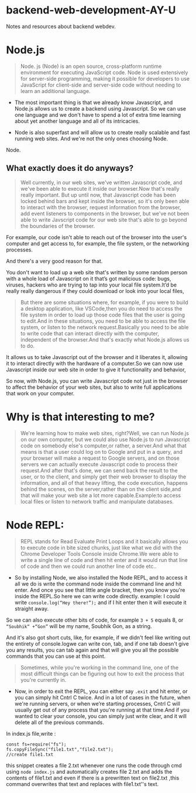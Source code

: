 # backend-web-development-AY-U
Notes and resources about backend webdev.


# Node.js
> Node. js (Node) is an open source, cross-platform runtime environment for executing JavaScript code. Node is used extensively for server-side programming, making it possible for developers to use JavaScript for client-side and server-side code without needing to learn an additional language.
- The most important thing is that we already know Javascript, and Node.js allows us to create a backend using Javascript. So we can use one language and we don't have to spend a lot of extra time learning about yet another language and all of its intricacies.

- Node is also superfast and will allow us to create really scalable and fast running web sites. And we're not the only ones choosing Node.

Node.

## What exactly does it do anyways?

> Well currently, in our web sites, we've written Javascript code, and we've been able to execute it inside our browser.Now that's really really important.
But up until now, that Javascript code has been locked behind bars and kept inside the browser, so it's only been able to interact with the browser, request information from the browser, add event listeners to components in the browser, but we've not been able to write Javscript code for our web site that's able to go beyond the boundaries of the browser.

For example, our code isn't able to reach out of the browser into the user's computer and get access to, for example, the file system, or the networking processes.

And there's a very good reason for that.

You don't want to load up a web site that's written by some random person with a whole load of Javascript on it that’s got malicious code: bugs, viruses, hackers who are trying to tap into your local file system.It’d be really really dangerous if they could download or look into your local files,

> But there are some situations where, for example, if you were to build a desktop application, like VSCode,then you do need to access the file system in order to load up those code files that the user is going to edit.And in these situations, you need to be able to access the file system, or listen to the network request.Basically you need to be able to write code that can interact directly with the computer, independent of the browser.And that's exactly what Node.js allows us to do.

It allows us to take Javascript out of the browser and it liberates it, allowing it to interact directly with the hardware of a computer.So we can now use Javascript inside our web site in order to give it functionality and behavior,

So now, with Node.js, you can write Javascript code not just in the browser to affect the behavior of your web sites, but also to write full applications that work on your computer.

# Why is that interesting to me?

>  We're learning how to make web sites, right?Well, we can run Node.js on our own computer, but we could also use Node.js to run Javascript code on somebody else's computer,or rather, a server.And what that means is that a user could log on to Google and put in a query, and your browser will make a request to Google servers, and on those servers we can actually execute Javascript code to process their request.And after that's done, we can send back the result to the user, or to the client, and simply get their web browser to display the information, and all of that heavy lifting, the code execution, happens behind the scenes, on the server,rather than on the client side,and that will make your web site a lot more capable.Example:to access local files or listen to network traffic and manipulate databases.


# Node REPL:

> REPL stands for Read Evaluate Print Loops and it basically allows you to execute code in bite sized chunks, just like what we did with the Chrome Developer Tools Console inside Chrome.We were able to write a single line of code and then hit enter and it would run that line of code and then we could run another line of code etc..

- So by installing Node, we also installed the Node REPL, and to access it all we do is write the command node inside the command line and hit enter.
And once you see that little angle bracket, then you know you're inside the REPL.So here we can write code directly. example: I could write ```console.log(“Hey there!”);``` and if I hit enter then it will execute it straight away.

So we can also execute other bits of code, for example `3 + 5` equals 8, or `“Soubhik“ +“Gon”` will be my name, Soubhik Gon, as a string.


And it's also got short cuts, like, for example, if we didn't feel like writing out the entirety of console.logwe can write con, tab, and if one tab doesn't give you any results, you can tab again and that will give you all the possible commands that you can use at this point.


> Sometimes, while you're working in the command line, one of the most difficult things can be figuring out how to exit the process that you're currently in.
- Now, in order to exit the REPL, you can either say `.exit` and hit enter, or you can simply hit Cntrl C twice. And in a lot of cases in the future, when we're running servers, or when we’re starting processes, Cntrl C will usually get out of any process that you're running at that time.And if you wanted to clear your console, you can simply just write clear, and it will delete all of the previous commands.


In index.js file,write :
```
const fs=require("fs");
fs.copyFileSync("file1.txt","file2.txt");
//create file1.txt
```
this snippet creates a file 2.txt whenever one runs the code through cmd using ```node index.js``` and automatically creates file 2.txt and adds the contents of file1.txt and even if there is a prewritten text on file2.txt ,this command overwrites that text and replaces with file1.txt''s text.